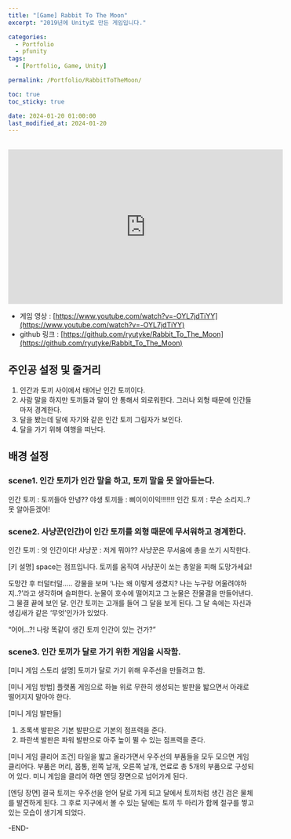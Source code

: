 ```yaml
---
title: "[Game] Rabbit To The Moon"
excerpt: "2019년에 Unity로 만든 게임입니다."

categories:
  - Portfolio
  - pfunity
tags:
  - [Portfolio, Game, Unity]

permalink: /Portfolio/RabbitToTheMoon/

toc: true
toc_sticky: true

date: 2024-01-20 01:00:00
last_modified_at: 2024-01-20
---
```

<br>

<!--
<div>
    <img src="/assets/images/thumbnail/rabbittothemoon.png" alt="thumbnail" width="100%" min-width="700px" itemprop="image">
</div>
-->

<iframe width="560" height="315" src="https://www.youtube.com/embed/-OYL7jdTiYY?si=ry2TDQpnJdzShhnd" title="YouTube video player" frameborder="0" allow="accelerometer; autoplay; clipboard-write; encrypted-media; gyroscope; picture-in-picture; web-share" allowfullscreen></iframe>

- 게임 영상 : [https://www.youtube.com/watch?v=-OYL7jdTiYY](https://www.youtube.com/watch?v=-OYL7jdTiYY)
- github 링크 : [https://github.com/ryutyke/Rabbit_To_The_Moon](https://github.com/ryutyke/Rabbit_To_The_Moon)

## 주인공 설정 및 줄거리
1. 인간과 토끼 사이에서 태어난 인간 토끼이다. 
2. 사람 말을 하지만 토끼들과 말이 안 통해서 외로워한다. 그러나 외형 때문에 인간들마저 경계한다.
3. 달을 봤는데 달에 자기와 같은 인간 토끼 그림자가 보인다.
4. 달을 가기 위해 여행을 떠난다.


## 배경 설정

### scene1. 인간 토끼가 인간 말을 하고, 토끼 말을 못 알아듣는다. 
인간 토끼 : 토끼들아 안녕??
야생 토끼들 : 삐이이이익!!!!!!!
인간 토끼 : 무슨 소리지..? 못 알아듣겠어!

### scene2. 사냥꾼(인간)이 인간 토끼를 외형 때문에 무서워하고 경계한다.
인간 토끼 : 엇 인간이다!
사냥꾼 : 저게 뭐야?? 
사냥꾼은 무서움에 총을 쏘기 시작한다.

[키 설명] space는 점프입니다. 토끼를 움직여 사냥꾼이 쏘는 총알을 피해 도망가세요!

도망간 후 
터덜터덜..... 
강물을 보며 ‘나는 왜 이렇게 생겼지? 나는 누구랑 어울려야하지..?’라고 생각하며 슬퍼한다. 눈물이 호수에 떨어지고 그 눈물은 잔물결을 만들어낸다. 그 물결 끝에 보인 달. 인간 토끼는 고개를 들어 그 달을 보게 된다. 그 달 속에는 자신과 생김새가 같은 ‘무엇’인가가 있었다. 

“어어...?! 나랑 똑같이 생긴 토끼 인간이 있는 건가?”

### scene3. 인간 토끼가 달로 가기 위한 게임을 시작함.

[미니 게임 스토리 설명]
토끼가 달로 가기 위해 우주선을 만들려고 함.

[미니 게임 방법]
플랫폼 게임으로 하늘 위로 무한히 생성되는 발판을 밟으면서 아래로 떨어지지 말아야 한다.

[미니 게임 발판들]
1. 초록색 발판은 기본 발판으로 기본의 점프력을 준다.
2. 파란색 발판은 파워 발판으로 아주 높이 뛸 수 있는 점프력을 준다.

[미니 게임 클리어 조건]
타일을 밟고 올라가면서 우주선의 부품들을 모두 모으면 게임 클리어다.
부품은 머리, 몸통, 왼쪽 날개, 오른쪽 날개, 연료로 총 5개의 부품으로 구성되어 있다.
미니 게임을 클리어 하면 엔딩 장면으로 넘어가게 된다.

[엔딩 장면]
결국 토끼는 우주선을 얻어 달로 가게 되고 달에서 토끼처럼 생긴 검은 물체를 발견하게 된다.
그 후로 지구에서 볼 수 있는 달에는 토끼 두 마리가 함께 절구를 찧고 있는 모습이 생기게 되었다.

-END-